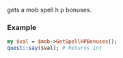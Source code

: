 gets a mob spell h p bonuses.
### Example

```perl
my $val = $mob->GetSpellHPBonuses();
quest::say($val); # Returns int
```